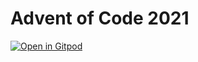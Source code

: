 # Advent of Code 2021

[![Open in Gitpod](https://gitpod.io/button/open-in-gitpod.svg)](https://gitpod.io/#https://github.com/kabeljan/aoc21)
